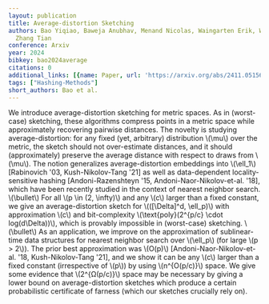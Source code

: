```yaml
---
layout: publication
title: Average-distortion Sketching
authors: Bao Yiqiao, Baweja Anubhav, Menand Nicolas, Waingarten Erik, White Nathan,
  Zhang Tian
conference: Arxiv
year: 2024
bibkey: bao2024average
citations: 0
additional_links: [{name: Paper, url: 'https://arxiv.org/abs/2411.05156'}]
tags: ["Hashing-Methods"]
short_authors: Bao et al.
---
```

We introduce average-distortion sketching for metric spaces. As in
(worst-case) sketching, these algorithms compress points in a metric space
while approximately recovering pairwise distances. The novelty is studying
average-distortion: for any fixed (yet, arbitrary) distribution \\(\mu\\) over the
metric, the sketch should not over-estimate distances, and it should
(approximately) preserve the average distance with respect to draws from \\(\mu\\).
The notion generalizes average-distortion embeddings into \\(\ell_1\\) [Rabinovich
'03, Kush-Nikolov-Tang '21] as well as data-dependent locality-sensitive
hashing [Andoni-Razenshteyn '15, Andoni-Naor-Nikolov-et-al. '18], which have
been recently studied in the context of nearest neighbor search.
  \\(\bullet\\) For all \\(p \in (2, \infty)\\) and any \\(c\\) larger than a fixed
constant, we give an average-distortion sketch for \\(([\Delta]^d, \ell_p)\\) with
approximation \\(c\\) and bit-complexity \\(\text\{poly\}(2^\{p/c\} \cdot
log(d\Delta))\\), which is provably impossible in (worst-case) sketching.
  \\(\bullet\\) As an application, we improve on the approximation of
sublinear-time data structures for nearest neighbor search over \\(\ell_p\\) (for
large \\(p > 2\\)). The prior best approximation was \\(O(p)\\)
[Andoni-Naor-Nikolov-et-al. '18, Kush-Nikolov-Tang '21], and we show it can be
any \\(c\\) larger than a fixed constant (irrespective of \\(p\\)) by using
\\(n^\{O(p/c)\}\\) space.
  We give some evidence that \\(2^\{Ω(p/c)\}\\) space may be necessary by giving
a lower bound on average-distortion sketches which produce a certain
probabilistic certificate of farness (which our sketches crucially rely on).